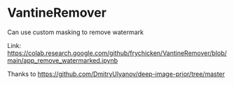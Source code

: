 # VantineRemover

Can use custom masking to remove watermark

Link: https://colab.research.google.com/github/frychicken/VantineRemover/blob/main/app_remove_watermarked.ipynb

Thanks to https://github.com/DmitryUlyanov/deep-image-prior/tree/master
